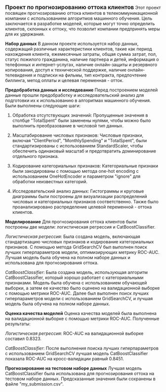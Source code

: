 <span style="font-size: 18px;">**Проект по прогнозированию оттока клиентов**</span>
Этот проект посвящен прогнозированию оттока клиентов в телекоммуникационной компании с использованием алгоритмов машинного обучения. Цель заключается в разработке моделей, которые могут точно определить клиентов, склонных к оттоку, что позволит компании предпринять меры для их удержания.

**Набор данных**
В данном проекте используется набор данных, содержащий различные характеристики клиентов, такие как период нахождения клиента, ежемесячные затраты, общая сумма затрат, пол, статус пожилого гражданина, наличие партнера и детей, информация о телефонных и интернет-услугах, наличие онлайн-защиты и резервного копирования, доступ к технической поддержке, наличие онлайн-телевидения и подписки на фильмы, тип контракта, предпочтение биллинга, метод оплаты и целевая переменная - отток.

**Предобработка данных и исследование**
Перед построением моделей данные прошли предобработку и исследовательский анализ для подготовки их к использованию в алгоритмах машинного обучения. Были выполнены следующие шаги:

1) Обработка отсутствующих значений: Пропущенные значения в столбце "TotalSpent" были заменены нулями, чтобы можно было выполнить преобразование в числовой тип данных.

2) Масштабирование числовых признаков: Числовые признаки, включая "ClientPeriod", "MonthlySpending" и "TotalSpent", были стандартизированы с использованием StandardScaler, чтобы обеспечить одинаковый масштаб и предотвратить доминирование отдельного признака.

3) Кодирование категориальных признаков: Категориальные признаки были закодированы с помощью метода one-hot encoding с использованием OneHotEncoder и параметром "ignore" для обработки неизвестных категорий.

4) Исследовательский анализ данных: Гистограммы и круговые диаграммы были построены для визуализации распределений числовых и категориальных признаков соответственно. Также было проанализировано распределение целевой переменной - оттока клиентов.

**Моделирование**
Для прогнозирования оттока клиентов были построены две модели: логистическая регрессия и CatBoostClassifier.

*Логистическая регрессия*: Была создана модель, включающая стандартизацию числовых признаков и кодирование категориальных признаков. С помощью метода GridSearchCV был выполнен поиск лучших гиперпараметров модели, оптимизирующих метрику ROC-AUC. Лучшая модель была обучена на полном наборе данных и использована для прогнозирования оттока.

*CatBoostClassifier*: Была создана модель, использующая алгоритм CatBoostClassifier, который хорошо работает с категориальными признаками. Модель была обучена с использованием обучающей выборки, а затем ее качество было оценено на валидационной выборке с помощью метрики ROC-AUC. Далее был выполнен поиск лучших гиперпараметров модели с использованием GridSearchCV, и лучшая модель была обучена на полном наборе данных.

**Оценка качества моделей**
Оценка качества моделей была выполнена на валидационной выборке с помощью метрики ROC-AUC. Полученные результаты:

*Логистическая регрессия*: ROC-AUC на валидационной выборке составил 0.8323.

*CatBoostClassifier*: После выполнения поиска лучших гиперпараметров с использованием GridSearchCV лучшая модель CatBoostClassifier показала ROC-AUC на кросс-валидации равный 0.8451.

**Прогнозирование на тестовом наборе данных**
Лучшая модель CatBoostClassifier была использована для прогнозирования оттока на тестовом наборе данных. Предсказанные значения были сохранены в файле "my_submission.csv". 
